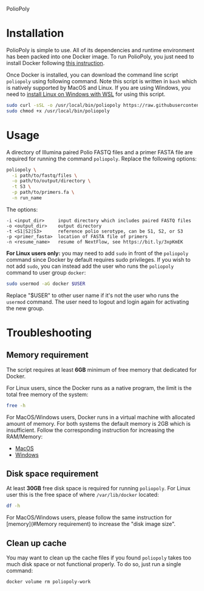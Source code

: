 PolioPoly

Installation
============

PolioPoly is simple to use. All of its dependencies and runtime environment has
been packed into one Docker image. To run PolioPoly, you just need to install
Docker following [this instruction](https://docs.docker.com/engine/install/).

Once Docker is installed, you can download the command line script `poliopoly`
using following command. Note this script is written in `bash` which is natively
supported by MacOS and Linux. If you are using Windows, you need to [install
Linux on Windows with WSL](https://docs.microsoft.com/en-us/windows/wsl/install)
for using this script.

```bash
sudo curl -sSL -o /usr/local/bin/poliopoly https://raw.githubusercontent.com/hivdb/poliopoly/main/bin/poliopoly
sudo chmod +x /usr/local/bin/poliopoly
```

Usage
=====

A directory of Illumina paired Polio FASTQ files and a primer FASTA file are
required for running the command `poliopoly`. Replace the following options:

```bash
poliopoly \
  -i path/to/fastq/files \
  -o path/to/output/directory \
  -t S3 \
  -p path/to/primers.fa \
  -n run_name
```

The options:
```
-i <input_dir>     input directory which includes paired FASTQ files
-o <output_dir>    output directory
-t <S1|S2|S3>      reference polio serotype, can be S1, S2, or S3
-p <primer_fasta>  location of FASTA file of primers
-n <resume_name>   resume of NextFlow, see https://bit.ly/3xpKmEK
```

**For Linux users only:** you may need to add `sudo` in front of the `poliopoly`
command since Docker by default requires sudo privileges. If you wish to not add
`sudo`, you can instead add the user who runs the `poliopoly` command to user
group `docker`:

```bash
sudo usermod -aG docker $USER
```

Replace "$USER" to other user name if it's not the user who runs the `usermod`
command. The user need to logout and login again for activating the new group.

Troubleshooting
===============

Memory requirement
------------------

The script requires at least **6GB** minimum of free memory that dedicated for
Docker.

For Linux users, since the Docker runs as a native program, the limit is the
total free memory of the system:

```bash
free -h
```

For MacOS/Windows users, Docker runs in a virtual machine with allocated amount
of memory. For both systems the default memory is 2GB which is insufficient.
Follow the corresponding instruction for increasing the RAM/Memory:

- [MacOS](https://docs.docker.com/desktop/settings/mac/#advanced)
- [Windows](https://docs.docker.com/desktop/settings/windows/#advanced)

Disk space requirement
----------------------

At least **30GB** free disk space is required for running `poliopoly`. For Linux
user this is the free space of where `/var/lib/docker` located:

```bash
df -h
```

For MacOS/Windows users, please follow the same instruction for
[memory](#Memory requirement) to increase the "disk image size".

Clean up cache
--------------

You may want to clean up the cache files if you found `poliopoly` takes too much
disk space or not functional properly. To do so, just run a single command:

```bash
docker volume rm poliopoly-work
```
